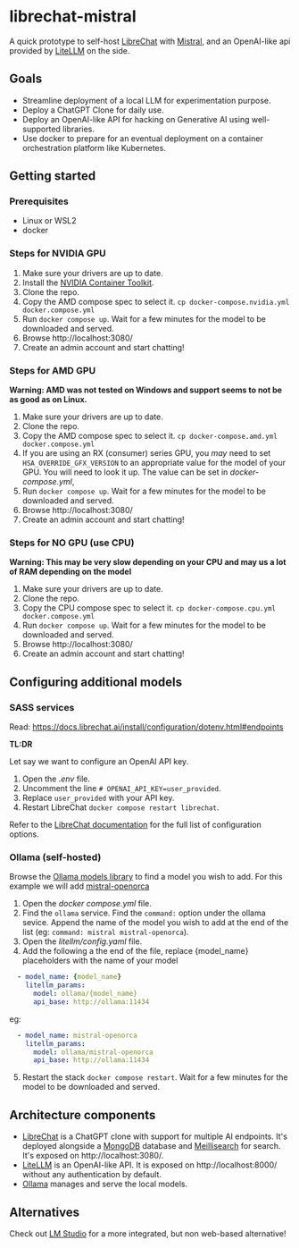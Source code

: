 # librechat-mistral

A quick prototype to self-host [LibreChat](https://github.com/danny-avila/LibreChat) with [Mistral](https://mistral.ai/news/announcing-mistral-7b/), and an OpenAI-like api provided by [LiteLLM](https://github.com/BerriAI/litellm) on the side.

## Goals

* Streamline deployment of a local LLM for experimentation purpose.
* Deploy a ChatGPT Clone for daily use.
* Deploy an OpenAI-like API for hacking on Generative AI using well-supported libraries.
* Use docker to prepare for an eventual deployment on a container orchestration platform like Kubernetes.

## Getting started

### Prerequisites

* Linux or WSL2
* docker

### Steps for NVIDIA GPU

1. Make sure your drivers are up to date.
2. Install the [NVIDIA Container Toolkit](https://docs.nvidia.com/datacenter/cloud-native/container-toolkit/latest/install-guide.html).
3. Clone the repo.
4. Copy the AMD compose spec to select it. `cp docker-compose.nvidia.yml docker.compose.yml`
5. Run `docker compose up`. Wait for a few minutes for the model to be downloaded and served.
6. Browse http://localhost:3080/
7. Create an admin account and start chatting!

### Steps for AMD GPU

**Warning: AMD was not tested on Windows and support seems to not be as good as on Linux.**

1. Make sure your drivers are up to date.
2. Clone the repo.
3. Copy the AMD compose spec to select it. `cp docker-compose.amd.yml docker.compose.yml`
4. If you are using an RX (consumer) series GPU, you *may* need to set `HSA_OVERRIDE_GFX_VERSION` to an appropriate value for the model of your GPU. You will need to look it up. The value can be set in *docker-compose.yml*,
5. Run `docker compose up`. Wait for a few minutes for the model to be downloaded and served.
6. Browse http://localhost:3080/
7. Create an admin account and start chatting!

### Steps for NO GPU (use CPU)

**Warning: This may be very slow depending on your CPU and may us a lot of RAM depending on the model**

1. Make sure your drivers are up to date.
2. Clone the repo.
3. Copy the CPU compose spec to select it. `cp docker-compose.cpu.yml docker.compose.yml`
4. Run `docker compose up`. Wait for a few minutes for the model to be downloaded and served.
5. Browse http://localhost:3080/
6. Create an admin account and start chatting!

## Configuring additional models

### SASS services

Read: https://docs.librechat.ai/install/configuration/dotenv.html#endpoints

**TL:DR**

Let say we want to configure an OpenAI API key.

1. Open the *.env* file.
2. Uncomment the line `# OPENAI_API_KEY=user_provided`.
3. Replace `user_provided` with your API key.
4. Restart LibreChat `docker compose restart librechat`.

Refer to the [LibreChat documentation](https://docs.librechat.ai/install/configuration/ai_setup.html#openai) for the full list of configuration options.

### Ollama (self-hosted)

Browse the [Ollama models library](https://ollama.ai/library) to find a model you wish to add. For this example we will add [mistral-openorca](https://ollama.ai/library/mistral-openorca)

1. Open the *docker compose.yml* file.
2. Find the `ollama` service. Find the `command:` option under the ollama sevice. Append the name of the model you wish to add at the end of the list (eg: `command: mistral mistral-openorca`).
3. Open the *litellm/config.yaml* file.
4. Add the following a the end of the file, replace {model_name} placeholders with the name of your model
``` yaml
  - model_name: {model_name}
    litellm_params:
      model: ollama/{model_name}
      api_base: http://ollama:11434
```
eg:
``` yaml
  - model_name: mistral-openorca
    litellm_params:
      model: ollama/mistral-openorca
      api_base: http://ollama:11434
```
5. Restart the stack `docker compose restart`. Wait for a few minutes for the model to be downloaded and served.

## Architecture components

* [LibreChat](https://github.com/danny-avila/LibreChat) is a ChatGPT clone with support for multiple AI endpoints. It's deployed alongside a [MongoDB](https://github.com/mongodb/mongo) database and [Meillisearch](https://github.com/meilisearch/meilisearch) for search. It's exposed on http://localhost:3080/.
* [LiteLLM](https://github.com/BerriAI/litellm) is an OpenAI-like API. It is exposed on http://localhost:8000/ without any authentication by default.
* [Ollama](https://github.com/ollama/ollama) manages and serve the local models.

## Alternatives

Check out [LM Studio](https://lmstudio.ai/) for a more integrated, but non web-based alternative!

